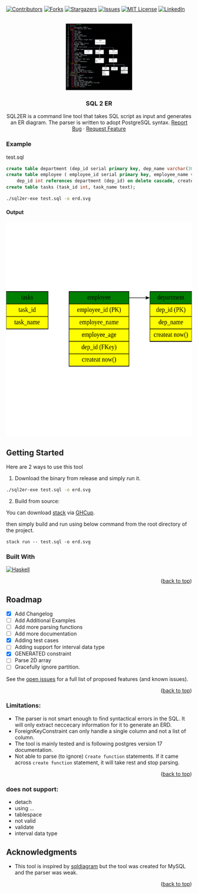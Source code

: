 [![Contributors][contributors-shield]][contributors-url]
[![Forks][forks-shield]][forks-url]
[![Stargazers][stars-shield]][stars-url]
[![Issues][issues-shield]][issues-url]
[![MIT License][license-shield]][license-url]
[![LinkedIn][linkedin-shield]][linkedin-url]

<!-- PROJECT LOGO -->
<br />
<div align="center">
  <a href="https://github.com/tusharad/sql2er">
    <img src="example/logo.jpeg" alt="Logo" width="180" height="180">
  </a>

  <h3 align="center">SQL 2 ER</h3>

  <p align="center">
    SQL2ER is a command line tool that takes SQL script as input and generates an ER diagram. The parser is written to adopt PostgreSQL syntax.
    <a href="https://github.com/tusharad/sql2er/issues/new?labels=bug&template=bug-report---.md">Report Bug</a>
    ·
    <a href="https://github.com/tusharad/sql2er/issues/new?labels=enhancement&template=feature-request---.md">Request Feature</a>
  </p>
</div>

### Example

test.sql

```sql
create table department (dep_id serial primary key, dep_name varchar(30), createAt timestamptz default now());
create table employee ( employee_id serial primary key, employee_name varchar(30), employee_age int, 
    dep_id int references department (dep_id) on delete cascade, createAt timestamptz default now());
create table tasks (task_id int, task_name text);
```

```bash
./sql2er-exe test.sql -o erd.svg
```

#### Output

<img src="example/erd.svg" alt="Logo" width="100%" height="580">

## Getting Started

Here are 2 ways to use this tool

1. Download the binary from release and simply run it.

```bash
./sql2er-exe test.sql -o erd.svg
```

2. Build from source:

You can download [stack](https://docs.haskellstack.org/en/stable/) via [GHCup](https://www.haskell.org/ghcup/).

then simply build and run using below command from the root directory of the project.

```
stack run -- test.sql -o erd.svg
```

### Built With

[![Haskell][Haskell]][Haskell-url]

<p align="right">(<a href="#readme-top">back to top</a>)</p>

<!-- ROADMAP -->
## Roadmap

- [x] Add Changelog
- [ ] Add Additional Examples
- [ ] Add more parsing functions
- [ ] Add more documentation
- [x] Adding test cases
- [ ] Adding support for interval data type
- [x] GENERATED constraint
- [ ] Parse 2D array
- [ ] Gracefully ignore partition.

See the [open issues](https://github.com/tusharad/sql2er/issues) for a full list of proposed features (and known issues).

<p align="right">(<a href="#readme-top">back to top</a>)</p>

### Limitations:
- The parser is not smart enough to find syntactical errors in the SQL. It will only extract neccecary information for it to generate an ERD.
- ForeignKeyConstraint can only handle a single column and not a list of column.
- The tool is mainly tested and is following postgres version 17 documentation.
- Not able to parse (to ignore) `Create function` statements. If it came across `create function` statement, it will take rest and stop parsing.

<p align="right">(<a href="#readme-top">back to top</a>)</p>

### does not support:
- detach
- using ...
- tablespace
- not valid
- validate
- interval data type

<!-- ACKNOWLEDGMENTS -->
## Acknowledgments

- This tool is inspired by [sqldiagram](https://github.com/RadhiFadlillah/sqldiagram) but the tool was created for MySQL and the parser was weak.

<p align="right">(<a href="#readme-top">back to top</a>)</p>

<!-- MARKDOWN LINKS & IMAGES -->
<!-- https://www.markdownguide.org/basic-syntax/#reference-style-links -->
[contributors-shield]: https://img.shields.io/github/contributors/tusharad/sql2er.svg?style=for-the-badge
[contributors-url]: https://github.com/tusharad/sql2er/graphs/contributors
[forks-shield]: https://img.shields.io/github/forks/tusharad/sql2er.svg?style=for-the-badge
[forks-url]: https://github.com/tusharad/sql2er/network/members
[stars-shield]: https://img.shields.io/github/stars/tusharad/sql2er.svg?style=for-the-badge
[stars-url]: https://github.com/tusharad/sql2er/stargazers
[issues-shield]: https://img.shields.io/github/issues/tusharad/sql2er.svg?style=for-the-badge
[issues-url]: https://github.com/tusharad/sql2er/issues
[license-shield]: https://img.shields.io/github/license/tusharad/sql2er.svg?style=for-the-badge
[license-url]: https://github.com/tusharad/sql2er/blob/main/LICENSE.txt
[linkedin-shield]: https://img.shields.io/badge/-LinkedIn-black.svg?style=for-the-badge&logo=linkedin&colorB=555
[linkedin-url]: https://linkedin.com/in/tushar-adhatrao
[Haskell]: https://img.shields.io/badge/Haskell-5e5086?style=for-the-badge&logo=haskell&logoColor=white
[Haskell-url]: https://www.haskell.org/
